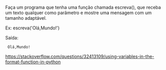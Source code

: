 Faça um programa que tenha uma função chamada escreva(), que receba um texto qualquer como parâmetro e mostre uma mensagem com um tamanho adaptável.

Ex:
escreva('Olá,Mundo!')

Saída:
~~~~~~~~~~~~
 Olá,Mundo!
~~~~~~~~~~~~

https://stackoverflow.com/questions/32413109/using-variables-in-the-format-function-in-python